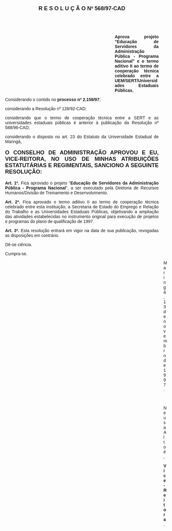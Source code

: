 <BODY>

<B><FONT FACE="Arial" SIZE=4><P ALIGN="CENTER">R E S O L U &Ccedil; &Atilde; O   Nº 568/97-CAD</P>
</B></FONT><FONT FACE="Arial">
<P>&nbsp;</P>
<P>&nbsp;</P><DIR>
<DIR>
<DIR>
<DIR>
<DIR>
<DIR>
<DIR>
<DIR>
<DIR>

<B><P ALIGN="JUSTIFY">Aprova projeto &quot;Educa&ccedil;&atilde;o de Servidores da Administra&ccedil;&atilde;o P&uacute;blica - Programa Nacional&quot; e o termo aditivo II ao termo de coopera&ccedil;&atilde;o t&eacute;cnica celebrado entre a UEM/SERT/Universidades Estaduais P&uacute;blicas.</P>
</B></DIR>
</DIR>
</DIR>
</DIR>
</DIR>
</DIR>
</DIR>
</DIR>
</DIR>

<P ALIGN="JUSTIFY">&#9;Considerando o contido no<B> processo nº 2.158/97</B>;</P>
<P ALIGN="JUSTIFY">&#9;considerando a Resolu&ccedil;&atilde;o nº 128/92-CAD;</P>
<P ALIGN="JUSTIFY">&#9;considerando que o termo de coopera&ccedil;&atilde;o t&eacute;cnica entre a SERT e as universidades estaduais p&uacute;blicas &eacute; anterior &agrave; publica&ccedil;&atilde;o da Resolu&ccedil;&atilde;o nº 588/96-CAD;</P>
<P ALIGN="JUSTIFY">&#9;considerando o disposto no art. 23 do Estatuto da Universidade Estadual de Maring&aacute;,</P>
<P ALIGN="JUSTIFY"></P>
</FONT><B><FONT FACE="Arial" SIZE=4><P ALIGN="JUSTIFY">O CONSELHO DE ADMINISTRA&Ccedil;&Atilde;O APROVOU E EU, VICE-REITORA, NO USO DE MINHAS ATRIBUI&Ccedil;&Otilde;ES ESTATUT&Aacute;RIAS E REGIMENTAIS, SANCIONO A SEGUINTE RESOLU&Ccedil;&Atilde;O:</P>
</B></FONT><FONT FACE="Arial"><P ALIGN="JUSTIFY"></P>
<P ALIGN="JUSTIFY">&#9;<B>Art. 1º. </B>Fica aprovado o projeto &quot;<B>Educa&ccedil;&atilde;o de Servidores da Administra&ccedil;&atilde;o P&uacute;blica - Programa Nacional</B>&quot;, a ser executado pela Diretoria de Recursos Humanos/Divis&atilde;o de Treinamento e Desenvolvimento.</P>
<P ALIGN="JUSTIFY">&#9;<B>Art. 2º.</B> Fica aprovado o termo aditivo II ao termo de coopera&ccedil;&atilde;o t&eacute;cnica celebrado entre esta institui&ccedil;&atilde;o, a Secretaria de Estado do Emprego e Rela&ccedil;&atilde;o do Trabalho e as Universidades Estaduais P&uacute;blicas, objetivando a amplia&ccedil;&atilde;o das atividades estabelecidas no instrumento original para execu&ccedil;&atilde;o de projetos e programas do plano de qualifica&ccedil;&atilde;o de 1997.</P>
<P ALIGN="JUSTIFY">&#9;<B>Art. 3º.</B> Esta resolu&ccedil;&atilde;o entrar&aacute; em vigor na data de sua publica&ccedil;&atilde;o, revogadas as disposi&ccedil;&otilde;es em contr&aacute;rio.</P>
<P>&#9;D&ecirc;-se ci&ecirc;ncia.</P>
<P>&#9;Cumpra-se.</P>
<DIR>
<DIR>
<DIR>
<DIR>
<DIR>
<DIR>
<DIR>
<DIR>
<DIR>
<DIR>
<DIR>
<DIR>
<DIR>

<P>Maring&aacute;, 13 de novembro de 1997.</P>

<P>&nbsp;</P>
<P>Neusa Alto&eacute;,</P>
<B><P>Vice-Reitora</B>.</P></DIR>
</DIR>
</DIR>
</DIR>
</DIR>
</DIR>
</DIR>
</DIR>
</DIR>
</DIR>
</DIR>
</DIR>
</DIR>
</FONT></BODY>
